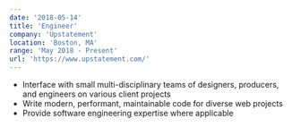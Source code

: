 ```yaml
---
date: '2018-05-14'
title: 'Engineer'
company: 'Upstatement'
location: 'Boston, MA'
range: 'May 2018 - Present'
url: 'https://www.upstatement.com/'
---
```


- Interface with small multi-disciplinary teams of designers, producers, and engineers on various client projects
- Write modern, performant, maintainable code for diverse web projects
- Provide software engineering expertise where applicable
